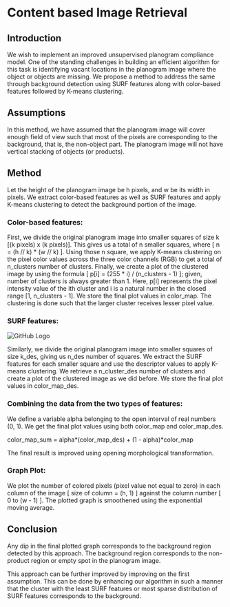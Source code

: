 # Content based Image Retrieval
## Introduction

We wish to implement an improved unsupervised planogram compliance model. 
One of the standing challenges in building an efficient algorithm for this task is identifying vacant locations in the planogram image where the object or objects are missing. We propose a method to address the same through background detection using SURF features along with color-based features followed by K-means clustering.

## Assumptions

In this method, we have assumed that the planogram image will cover enough field of view such that most of the pixels are corresponding to the background, that is, the non-object part.
The planogram image will not have vertical stacking of objects (or products). 

## Method
 
Let the height of the planogram image be h pixels, and w be its width in pixels. We extract color-based features as well as SURF features and apply K-means clustering to detect the background portion of the image.


### Color-based features: 


First, we divide the original planogram image into smaller squares of size k [(k pixels) x (k pixels)]. This gives us a total of n smaller squares, where [ n = (h // k) * (w // k) ]. Using those n square, we apply K-means clustering on the pixel color values across the three color channels (RGB) to get a total of n_clusters number of clusters. Finally, we create a plot of the clustered image by using the formula [ p[i] = (255 * i) / (n_clusters - 1) ]; given, number of clusters is always greater than 1. Here, p[i] represents the pixel intensity value of the ith cluster and i is a natural number in the closed range [1, n_clusters - 1]. We store the final plot values in color_map. The clustering is done such that the larger cluster receives lesser pixel value.  

### SURF features:
![GitHub Logo](/images/logo.png)


Similarly, we divide the original planogram image into smaller squares of size k_des, giving us n_des number of squares. We extract the SURF features for each smaller square and use the descriptor values to apply K-means clustering. We retrieve a n_cluster_des number of clusters and create a plot of the clustered image as we did before. We store the final plot values in color_map_des.

### Combining the data from the two types of features:



We define a variable alpha belonging to the open interval of real numbers (0, 1). We get the final plot values using both color_map and color_map_des.

color_map_sum = alpha*(color_map_des) + (1 - alpha)*color_map

The final result is improved using opening morphological transformation.



### Graph Plot:
We plot the number of colored pixels (pixel value not equal to zero) in each column of the image [ size of column = (h, 1) ] against the column number [ 0 to (w - 1) ]. The plotted graph is smoothened using the exponential moving average.



## Conclusion

Any dip in the final plotted graph corresponds to the background region detected by this approach. The background region corresponds to the non-product region or empty spot in the planogram image.

This approach can be further improved by improving on the first assumption. This can be done by enhancing our algorithm in such a manner that the cluster with the least SURF features or most sparse distribution of SURF features corresponds to the background.



